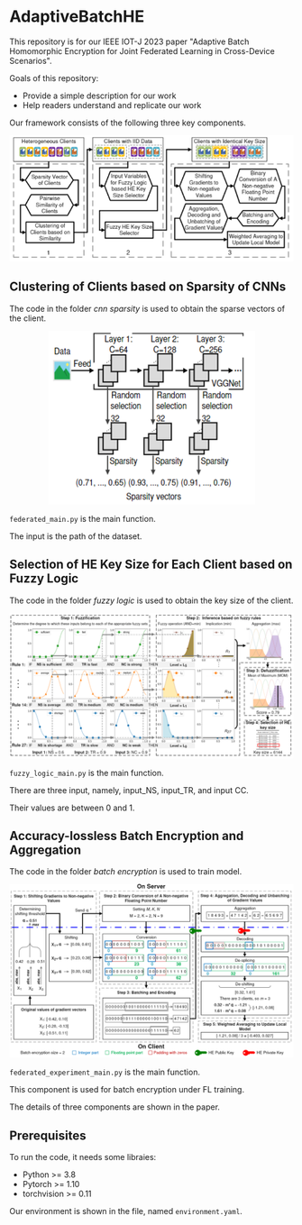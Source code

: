 # AdaptiveBatchHE

This repository is for our IEEE IOT-J 2023 paper "Adaptive Batch Homomorphic Encryption for Joint Federated Learning in Cross-Device Scenarios". 

Goals of this repository:

- Provide a simple description for our work
- Help readers understand and replicate our work

Our framework consists of the following three key components.

<div align=center>

![framework](./fig/framework.PNG)

</div>

## Clustering of Clients based on Sparsity of CNNs

The code in the folder *cnn sparsity* is used to obtain the sparse vectors of the client.

<div align=center>

![sparsity](./fig/sparsity.PNG)

</div>

`federated_main.py` is the main function.

The input is the path of the dataset.

## Selection of HE Key Size for Each Client based on Fuzzy Logic

The code in the folder *fuzzy logic* is used to obtain the key size of the client.

![fuzzy](./fig/fuzzy.PNG)

`fuzzy_logic_main.py` is the main function.

There are three input, namely, input_NS, input_TR, and input CC.

Their values are between 0 and 1.

## Accuracy-lossless Batch Encryption and Aggregation

The code in the folder *batch encryption* is used to train model.

![batch](./fig/batch.PNG)

`federated_experiment_main.py` is the main function.

This component is used for batch encryption under FL training. 

The details of three components are shown in the paper.

## Prerequisites

To run the code, it needs some libraies:

- Python >= 3.8
- Pytorch >= 1.10
- torchvision >= 0.11

Our environment is shown in the file, named `environment.yaml`.

